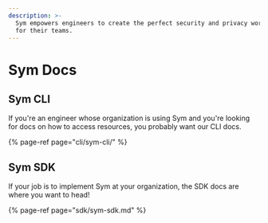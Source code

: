```yaml
---
description: >-
  Sym empowers engineers to create the perfect security and privacy workflows
  for their teams.
---
```


# Sym Docs

## Sym CLI

If you're an engineer whose organization is using Sym and you're looking for docs on how to access resources, you probably want our CLI docs.

{% page-ref page="cli/sym-cli/" %}

## Sym SDK

If your job is to implement Sym at your organization, the SDK docs are where you want to head!

{% page-ref page="sdk/sym-sdk.md" %}



